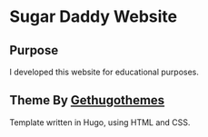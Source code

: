 # Sugar Daddy Website

## Purpose
I developed this website for educational purposes.
## Theme By [Gethugothemes](https://github.com/gethugothemes/)
Template written in Hugo, using HTML and CSS.
